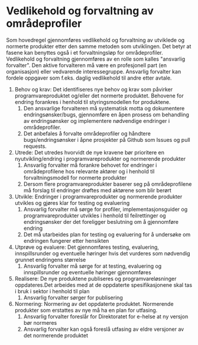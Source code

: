 # Vedlikehold og forvaltning av områdeprofiler

Som hovedregel gjennomføres vedlikehold og forvaltning av utviklede og normerte produkter etter den samme metoden som utviklingen. Det betyr at fasene kan benyttes også i et forvaltningsløp for områdeprofiler. Vedlikehold og forvaltning gjennomføres av en rolle som kalles "ansvarlig forvalter". Den aktive forvalteren må være en profesjonell part (en organisasjon) eller vedvarende interessegruppe. Ansvarlig forvalter kan fordele oppgaver som f.eks. daglig vedlikehold til andre etter avtale.

1. Behov og krav: Det identifiseres nye behov og krav som påvirker programvareproduktet og/eller det normerte produktet. Behovene for endring forankres i henhold til styringsmodellen for produktene.
   1. Den ansvarlige forvalteren må systematisk motta og dokumentere endringsønsker/bugs, gjennomføre en åpen prosess om behandling av endringsønsker og implementere nødvendige endringer i områdeprofiler.
   1. Det anbefales å forvalte områdeprofiler og håndtere bugs/endringsønsker i åpne prosjekter på Github som Issues og pull requests.
2. Utrede: Det utredes hvorvidt de nye kravene bør prioritere en nyutvikling/endring i programvareprodukter og normerende produkter
   1. Ansvarlig forvalter må forankre behovet for endringer i områdeprofilene hos relevante aktører og i henhold til forvaltningsmodell for normerte produkter
   1. Dersom flere programvareprodukter baserer seg på områdeprofilene må forslag til endringer drøftes med aktørene som blir berørt
3. Utvikle: Endringer i programvareprodukter og normerende produkter utvikles og gjøres klar for testing og evaluering
   1. Ansvarlig forvalter må sørge for profiler, implementasjonsguider og programvareprodukter utvikles i henhold til feilrettinger og endringsønsker der det foreligger beslutning om å gjennomføre endring
   1. Det må utarbeides plan for testing og evaluering for å undersøke om endringen fungerer etter hensikten
4. Utprøve og evaluere: Det gjennomføres testing, evaluering, innspillsrunder og eventuelle høringer hvis det vurderes som nødvendig grunnet endringens størrelse
   1. Ansvarlig forvalter må sørge for at testing, evaluering og innspillsrunder og eventuelle høringer gjennomføres
5. Realisere: De nye produktene publiseres og programvareløsninger oppdateres.Det arbeides med at de oppdaterte spesifikasjonene skal tas i bruk i sektor i henhold til plan
   1. Ansvarlig forvalter sørger for publisering
6. Normering: Normering av det oppdaterte produktet. Normerende produkter som erstattes av nye må ha en plan for utfasing.
   1. Ansvarlig forvalter foreslår for Direktoratet for e-helse at ny versjon bør normeres
   1. Ansvarlig forvalter kan også foreslå utfasing av eldre versjoner av det normerende produktet

